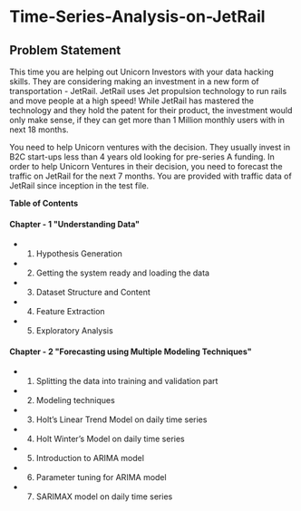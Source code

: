 # Time-Series-Analysis-on-JetRail
## Problem Statement     
This time you are helping out Unicorn Investors with your data hacking skills. They are considering making an investment in a new form of transportation - JetRail. JetRail uses Jet propulsion technology to run rails and move people at a high speed! While JetRail has mastered the technology and they hold the patent for their product, the investment would only make sense, if they can get more than 1 Million monthly users with in next 18 months.

You need to help Unicorn ventures with the decision. They usually invest in B2C start-ups less than 4 years old looking for pre-series A funding. In order to help Unicorn Ventures in their decision, you need to forecast the traffic on JetRail for the next 7 months. You are provided with traffic data of JetRail since inception in the test file.      

**Table of Contents**    
#### Chapter - 1 "Understanding Data"     
 - 1. Hypothesis Generation    
 - 2. Getting the system ready and loading the data    
 - 3. Dataset Structure and Content    
 - 4. Feature Extraction     
 - 5. Exploratory Analysis      

#### Chapter - 2 "Forecasting using Multiple Modeling Techniques"       
 - 1. Splitting the data into training and validation part      
 - 2. Modeling techniques      
 - 3. Holt’s Linear Trend Model on daily time series      
 - 4. Holt Winter’s Model on daily time series       
 - 5. Introduction to ARIMA model       
 - 6. Parameter tuning for ARIMA model       
 - 7. SARIMAX model on daily time series      
